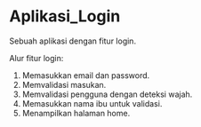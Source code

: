 # Aplikasi_Login
Sebuah aplikasi dengan fitur login.

Alur fitur login:
1. Memasukkan email dan password.
2. Memvalidasi masukan.
3. Memvalidasi pengguna dengan deteksi wajah.
4. Memasukkan nama ibu untuk validasi.
5. Menampilkan halaman home.
   
